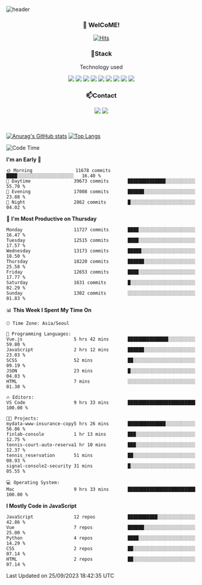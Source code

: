 ![header](https://capsule-render.vercel.app/api?type=waving&color=gradient&height=200&text=Kyungjoon&fontAlign=70&fontAlignY=40&animation=twinkling)

<h3 align="center">👋 WelCoME!</h3>

<div align=center>
  
[![Hits](https://hits.seeyoufarm.com/api/count/incr/badge.svg?url=https%3A%2F%2Fgithub.com%2Fuvula6921&count_bg=%2322BAC9&title_bg=%23827F7F&icon=iconify.svg&icon_color=%2325A27F&title=visits&edge_flat=false)](https://hits.seeyoufarm.com)
  
</div>
<h3 align="center">📌Stack</h3>
<p align="center">Technology used</p>
<div align="center"><img src="https://img.shields.io/badge/HTML5-E34F26?style=flat-square&logo=HTML5&logoColor=white"></img> <img src="https://img.shields.io/badge/CSS3-0A84FF?style=flat-square&logo=CSS3&logoColor=white"></img> <img src="https://img.shields.io/badge/JavaScript-FFCD11?style=flat-square&logo=JavaScript&logoColor=white"></img> <img src="https://img.shields.io/badge/React-00BCF6?style=flat-square&logo=React&logoColor=white"></img> <img src="https://img.shields.io/badge/jQuery-3655FF?style=flat-square&logo=jQuery&logoColor=white"></img> <img src="https://img.shields.io/badge/Ruby-E0115F?style=flat-square&logo=Ruby&logoColor=white"></img> <img src="https://img.shields.io/badge/Python-4B8BBE?style=flat-square&logo=Python&logoColor=white"></img> <img src="https://img.shields.io/badge/Vue-4FC08D?style=flat-square&logo=Vue.js&logoColor=white"></img> <img src="https://img.shields.io/badge/Nuxt-00DC82?style=flat-square&logo=Nuxt.js&logoColor=white"></img></div>

<h3 align="center">📫Contact</h3>
<div align="center"><a href="https://velog.io/@uvula6921/"><img src="https://img.shields.io/badge/Blog-20c997?style=flat-square&logo=V&logoColor=white"/></a> <a href="pkj6921@gmail.com"><img src="https://img.shields.io/badge/Gmail-EA4335?style=flat-square&logo=Gmail&logoColor=white"/></a></div>
<br>
<br>

[![Anurag's GitHub stats](https://github-readme-stats.vercel.app/api?username=uvula6921&hide=stars,issues&show_icons=true&count_private=true&theme=tokyonight)](https://github.com/anuraghazra/github-readme-stats)
[![Top Langs](https://github-readme-stats.vercel.app/api/top-langs/?username=uvula6921&hide=css,jupyter%20notebook,html&exclude_repo=uvula6921,uvula6921.github.io&layout=compact&langs_count=8)](https://github.com/anuraghazra/github-readme-stats)

<!--START_SECTION:waka-->
![Code Time](http://img.shields.io/badge/Code%20Time-1%2C827%20hrs%2033%20mins-blue)

**I'm an Early 🐤** 

```text
🌞 Morning                11678 commits       ████░░░░░░░░░░░░░░░░░░░░░   16.40 % 
🌆 Daytime                39673 commits       ██████████████░░░░░░░░░░░   55.70 % 
🌃 Evening                17008 commits       ██████░░░░░░░░░░░░░░░░░░░   23.88 % 
🌙 Night                  2862 commits        █░░░░░░░░░░░░░░░░░░░░░░░░   04.02 % 
```
📅 **I'm Most Productive on Thursday** 

```text
Monday                   11727 commits       ████░░░░░░░░░░░░░░░░░░░░░   16.47 % 
Tuesday                  12515 commits       ████░░░░░░░░░░░░░░░░░░░░░   17.57 % 
Wednesday                13173 commits       █████░░░░░░░░░░░░░░░░░░░░   18.50 % 
Thursday                 18220 commits       ██████░░░░░░░░░░░░░░░░░░░   25.58 % 
Friday                   12653 commits       ████░░░░░░░░░░░░░░░░░░░░░   17.77 % 
Saturday                 1631 commits        █░░░░░░░░░░░░░░░░░░░░░░░░   02.29 % 
Sunday                   1302 commits        ░░░░░░░░░░░░░░░░░░░░░░░░░   01.83 % 
```


📊 **This Week I Spent My Time On** 

```text
🕑︎ Time Zone: Asia/Seoul

💬 Programming Languages: 
Vue.js                   5 hrs 42 mins       ███████████████░░░░░░░░░░   59.80 % 
JavaScript               2 hrs 12 mins       ██████░░░░░░░░░░░░░░░░░░░   23.03 % 
SCSS                     52 mins             ██░░░░░░░░░░░░░░░░░░░░░░░   09.19 % 
JSON                     23 mins             █░░░░░░░░░░░░░░░░░░░░░░░░   04.03 % 
HTML                     7 mins              ░░░░░░░░░░░░░░░░░░░░░░░░░   01.30 % 

🔥 Editors: 
VS Code                  9 hrs 33 mins       █████████████████████████   100.00 % 

🐱‍💻 Projects: 
mydata-www-insurance-copy5 hrs 26 mins       ██████████████░░░░░░░░░░░   56.86 % 
finlab-console           1 hr 13 mins        ███░░░░░░░░░░░░░░░░░░░░░░   12.75 % 
tennis-court-auto-reserva1 hr 10 mins        ███░░░░░░░░░░░░░░░░░░░░░░   12.37 % 
tennis_reservation       51 mins             ██░░░░░░░░░░░░░░░░░░░░░░░   08.93 % 
signal-console2-security 31 mins             █░░░░░░░░░░░░░░░░░░░░░░░░   05.55 % 

💻 Operating System: 
Mac                      9 hrs 33 mins       █████████████████████████   100.00 % 
```

**I Mostly Code in JavaScript** 

```text
JavaScript               12 repos            ███████████░░░░░░░░░░░░░░   42.86 % 
Vue                      7 repos             ██████░░░░░░░░░░░░░░░░░░░   25.00 % 
Python                   4 repos             ████░░░░░░░░░░░░░░░░░░░░░   14.29 % 
CSS                      2 repos             ██░░░░░░░░░░░░░░░░░░░░░░░   07.14 % 
HTML                     2 repos             ██░░░░░░░░░░░░░░░░░░░░░░░   07.14 % 
```




 Last Updated on 25/09/2023 18:42:35 UTC
<!--END_SECTION:waka-->
